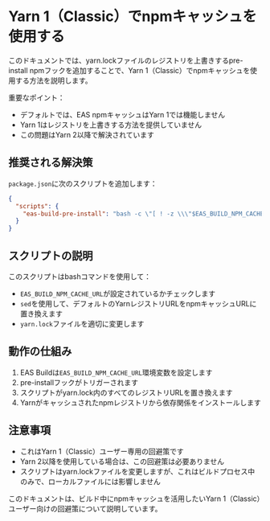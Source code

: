 # Yarn 1（Classic）でnpmキャッシュを使用する

このドキュメントでは、yarn.lockファイルのレジストリを上書きするpre-install npmフックを追加することで、Yarn 1（Classic）でnpmキャッシュを使用する方法を説明します。

重要なポイント：
- デフォルトでは、EAS npmキャッシュはYarn 1では機能しません
- Yarn 1はレジストリを上書きする方法を提供していません
- この問題はYarn 2以降で解決されています

## 推奨される解決策

`package.json`に次のスクリプトを追加します：

```json
{
  "scripts": {
    "eas-build-pre-install": "bash -c \"[ ! -z \\\"$EAS_BUILD_NPM_CACHE_URL\\\" ] && sed -i -e \\\"s#https://registry.yarnpkg.com#$EAS_BUILD_NPM_CACHE_URL#g\\\" yarn.lock\" || true"
  }
}
```

## スクリプトの説明

このスクリプトはbashコマンドを使用して：
- `EAS_BUILD_NPM_CACHE_URL`が設定されているかチェックします
- `sed`を使用して、デフォルトのYarnレジストリURLをnpmキャッシュURLに置き換えます
- `yarn.lock`ファイルを適切に変更します

## 動作の仕組み

1. EAS Buildは`EAS_BUILD_NPM_CACHE_URL`環境変数を設定します
2. pre-installフックがトリガーされます
3. スクリプトがyarn.lock内のすべてのレジストリURLを置き換えます
4. Yarnがキャッシュされたnpmレジストリから依存関係をインストールします

## 注意事項

- これはYarn 1（Classic）ユーザー専用の回避策です
- Yarn 2以降を使用している場合は、この回避策は必要ありません
- スクリプトはyarn.lockファイルを変更しますが、これはビルドプロセス中のみで、ローカルファイルには影響しません

このドキュメントは、ビルド中にnpmキャッシュを活用したいYarn 1（Classic）ユーザー向けの回避策について説明しています。
